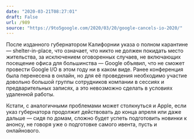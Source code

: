 ```yaml
---
date: "2020-03-21T08:27:01"
draft: False
url: /989
source: "https://9to5google.com/2020/03/20/google-cancels-io-2020/"
---
```


После изданного губернатором Калифорнии указа о полном карантине — shelter-in-place, что означает, что никто не должен покидать место жительства, за исключением оговоренных случаев, не включающих посещение офиса для большинства — Google объявил, что не сможет провести Google I/O в этом году ни в каком виде. Ранее конференция была перенесена в онлайн, но для её проведения необходимо участие довольно большой группы сотрудников компании в сессиях и предварительных записях, а это невозможно сделать в условиях удаленной работы.

Кстати, с аналогичными проблемами может столкнуться и Apple, если указ губернатора продолжит действовать до конца апреля или даже дальше — сидя по домам, сложно будет успеть подготовить новинки к анонсу, не говоря уже о подготовке самого ивента, пусть и онлайнового.
